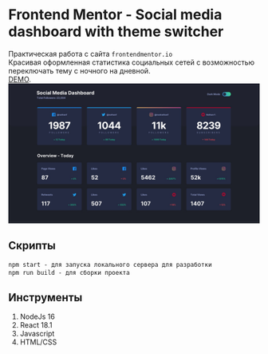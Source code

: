 # Frontend Mentor - Social media dashboard with theme switcher
Практическая работа с сайта `frontendmentor.io`<br>
Красивая оформленная статистика социальных сетей с возможностью переключать тему с ночного на дневной.<br>
[DEMO](https://webbomj.github.io/FM-social-media-dashboard/).
![Design preview for the Social media dashboard with theme switcher coding challenge](./src/img/desktop-design-dark.jpg)

## Скрипты

```bush
npm start - для запуска локального сервера для разработки
npm run build - для сборки проекта
```

## Инструменты
1. NodeJs 16
2. React 18.1
3. Javascript
4. HTML/CSS
